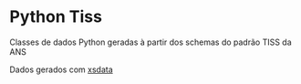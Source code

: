 # Python Tiss

Classes de dados Python geradas à partir dos schemas do padrão TISS da ANS

Dados gerados com [xsdata](https://github.com/tefra/xsdata)
